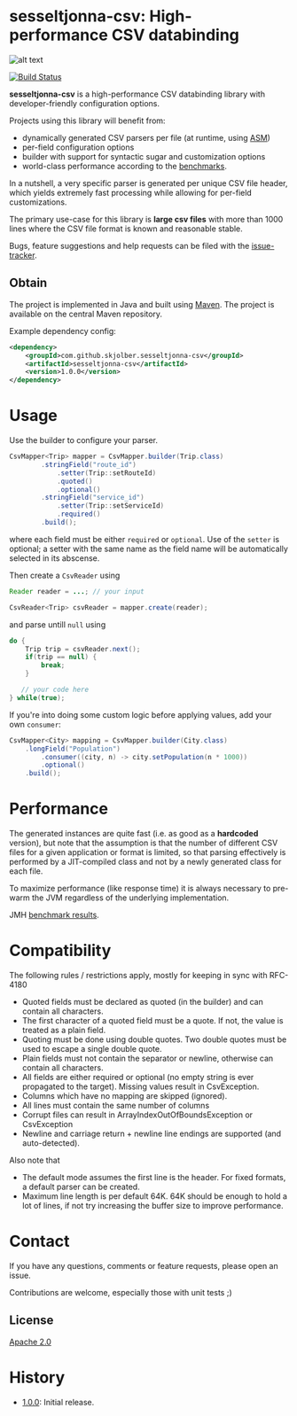 # sesseltjonna-csv: High-performance CSV databinding
![alt text][hytta.jpg]

[![Build Status](https://travis-ci.org/skjolber/sesseltjonna-csv.svg)](https://travis-ci.org/skjolber/sesseltjonna-csv)

**sesseltjonna-csv** is a high-performance CSV databinding library with developer-friendly configuration options.

Projects using this library will benefit from:

 * dynamically generated CSV parsers per file (at runtime, using [ASM])
 * per-field configuration options
 * builder with support for syntactic sugar and customization options
 * world-class performance according to the [benchmarks]. 

In a nutshell, a very specific parser is generated per unique CSV file header, which yields extremely fast processing while allowing for per-field customizations. 

The primary use-case for this library is __large csv files__ with more than 1000 lines where the CSV file format is known and reasonable stable.

Bugs, feature suggestions and help requests can be filed with the [issue-tracker].

## Obtain
The project is implemented in Java and built using [Maven]. The project is available on the central Maven repository.

Example dependency config:

```xml
<dependency>
    <groupId>com.github.skjolber.sesseltjonna-csv</groupId>
    <artifactId>sesseltjonna-csv</artifactId>
    <version>1.0.0</version>
</dependency>
```

# Usage
Use the builder to configure your parser.

```java
CsvMapper<Trip> mapper = CsvMapper.builder(Trip.class)
        .stringField("route_id")
            .setter(Trip::setRouteId)
            .quoted()
            .optional()
        .stringField("service_id")
            .setter(Trip::setServiceId)
            .required()
        .build();
```

where each field must be either `required` or `optional`. Use of the `setter` is optional; a setter with the same name as the field name will be automatically selected in its abscense. 

Then create a `CsvReader` using


```java
Reader reader = ...; // your input

CsvReader<Trip> csvReader = mapper.create(reader);
```

and parse untill `null` using

```java
do {
    Trip trip = csvReader.next();
    if(trip == null) {
        break;
    }

   // your code here    
} while(true);
```

If you're into doing some custom logic before applying values, add your own `consumer`:

```java
CsvMapper<City> mapping = CsvMapper.builder(City.class)
    .longField("Population")
        .consumer((city, n) -> city.setPopulation(n * 1000))
        .optional()
	.build();
```

# Performance
The generated instances are quite fast (i.e. as good as a __hardcoded__ version), but note that the assumption is that the number of different CSV files for a given application or format is limited, so that parsing effectively is performed by a JIT-compiled class and not by a newly generated class for each file.

To maximize performance (like response time) it is always necessary to pre-warm the JVM regardless of the underlying implementation.

JMH [benchmark results](https://github.com/skjolber/csv-benchmark#results). 

# Compatibility
The following rules / restrictions apply, mostly for keeping in sync with RFC-4180

 * Quoted fields must be declared as quoted (in the builder) and can contain all characters. 
 * The first character of a quoted field must be a quote. If not, the value is treated as a plain field. 
 * Quoting must be done using double quotes. Two double quotes must be used to escape a single double quote.
 * Plain fields must not contain the separator or newline, otherwise can contain all characters.
 * All fields are either required or optional (no empty string is ever propagated to the target). Missing values result in CsvException.
 * Columns which have no mapping are skipped (ignored).
 * All lines must contain the same number of columns
 * Corrupt files can result in ArrayIndexOutOfBoundsException or CsvException
 * Newline and carriage return + newline line endings are supported (and auto-detected).

Also note that

 * The default mode assumes the first line is the header. For fixed formats, a default parser can be created.
 * Maximum line length is per default 64K. 64K should be enough to hold a lot of lines, if not try increasing the buffer size to improve performance.

# Contact
If you have any questions, comments or feature requests, please open an issue.

Contributions are welcome, especially those with unit tests ;)

## License
[Apache 2.0]

# History
 - [1.0.0]: Initial release.

[Apache 2.0]: 			http://www.apache.org/licenses/LICENSE-2.0.html
[issue-tracker]:		https://github.com/skjolber/sesseltjonna-csv/issues
[Maven]:				http://maven.apache.org/
[1.0.0]:		    	https://github.com/skjolber/sesseltjonna-csv/releases
[benchmarks]:			https://github.com/skjolber/csv-benchmark
[hytta.jpg]:			http://skjolber.github.io/img/hytta.jpg
[ASM]:					https://asm.ow2.io/

